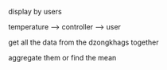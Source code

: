 display by users

temperature --> controller --> user

get all the data from the dzongkhags together

aggregate them or find the mean

